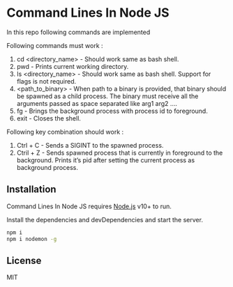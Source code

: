 # Command Lines In Node JS
In this repo following commands are implemented

 Following commands must work :
 1. cd <directory_name> - Should work same as bash shell.
 2. pwd - Prints current working directory.
 3. ls <directory_name> - Should work same as bash shell. Support for flags is not required.
 4. <path_to_binary> <args>- When path to a binary is provided, that binary should be spawned    as a child process. The binary must receive all the arguments passed as space separated      like arg1 arg2 ….
 5. fg <pid> - Brings the background process with process id <pid> to foreground.
 6. exit - Closes the shell.

Following key combination should work :
 1. Ctrl + C - Sends a SIGINT to the spawned process.
 2. Ctril + Z - Sends spawned process that is currently in foreground to the background.          Prints it’s pid after setting the current process as background process.

## Installation

Command Lines In Node JS requires [Node.js](https://nodejs.org/) v10+ to run.

Install the dependencies and devDependencies and start the server.

```sh
npm i
npm i nodemon -g
```

## License

MIT


